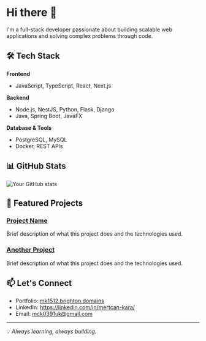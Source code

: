 # Hi there 👋

I'm a full-stack developer passionate about building scalable web applications and solving complex problems through code.

## 🛠️ Tech Stack

**Frontend**
- JavaScript, TypeScript, React, Next.js

**Backend**
- Node.js, NestJS, Python, Flask, Django
- Java, Spring Boot, JavaFX

**Database & Tools**
- PostgreSQL, MySQL
- Docker, REST APIs

## 📊 GitHub Stats

![Your GitHub stats](https://github-readme-stats.vercel.app/api?username=mertjane&show_icons=true&theme=default&hide_border=true)

## 🚀 Featured Projects

### [Project Name](https://github.com/mertjane/project)
Brief description of what this project does and the technologies used.

### [Another Project](https://github.com/username/project)
Brief description of what this project does and the technologies used.

## 📫 Let's Connect

- Portfolio: [mk1512.brighton.domains](https://mk1512.brighton.domains)
- LinkedIn: https://linkedin.com/in/mertcan-kara/
- Email: mck0391uk@gmail.com

---

💡 *Always learning, always building.*
